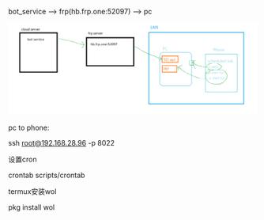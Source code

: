 bot_service --> frp(hb.frp.one:52097) --> pc

![1711801852869](image/readme/1711801852869.png)

pc to phone:

ssh root@192.168.28.96 -p 8022

设置cron

crontab scripts/crontab

termux安装wol

pkg install wol
